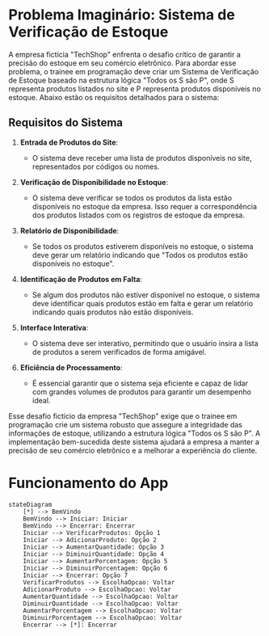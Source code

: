 # Problema Imaginário: Sistema de Verificação de Estoque

A empresa fictícia "TechShop" enfrenta o desafio crítico de garantir a precisão do estoque em seu comércio eletrônico. Para abordar esse problema, o trainee em programação deve criar um Sistema de Verificação de Estoque baseado na estrutura lógica "Todos os S são P", onde S representa produtos listados no site e P representa produtos disponíveis no estoque. Abaixo estão os requisitos detalhados para o sistema:

## Requisitos do Sistema

1. **Entrada de Produtos do Site**:
   - O sistema deve receber uma lista de produtos disponíveis no site, representados por códigos ou nomes.

2. **Verificação de Disponibilidade no Estoque**:
   - O sistema deve verificar se todos os produtos da lista estão disponíveis no estoque da empresa. Isso requer a correspondência dos produtos listados com os registros de estoque da empresa.

3. **Relatório de Disponibilidade**:
   - Se todos os produtos estiverem disponíveis no estoque, o sistema deve gerar um relatório indicando que "Todos os produtos estão disponíveis no estoque".

4. **Identificação de Produtos em Falta**:
   - Se algum dos produtos não estiver disponível no estoque, o sistema deve identificar quais produtos estão em falta e gerar um relatório indicando quais produtos não estão disponíveis.

5. **Interface Interativa**:
   - O sistema deve ser interativo, permitindo que o usuário insira a lista de produtos a serem verificados de forma amigável.

6. **Eficiência de Processamento**:
   - É essencial garantir que o sistema seja eficiente e capaz de lidar com grandes volumes de produtos para garantir um desempenho ideal.

Esse desafio fictício da empresa "TechShop" exige que o trainee em programação crie um sistema robusto que assegure a integridade das informações de estoque, utilizando a estrutura lógica "Todos os S são P". A implementação bem-sucedida deste sistema ajudará a empresa a manter a precisão de seu comércio eletrônico e a melhorar a experiência do cliente.

# Funcionamento do App

```mermaid
stateDiagram
    [*] --> BemVindo
    BemVindo --> Iniciar: Iniciar
    BemVindo --> Encerrar: Encerrar
    Iniciar --> VerificarProdutos: Opção 1
    Iniciar --> AdicionarProduto: Opção 2
    Iniciar --> AumentarQuantidade: Opção 3
    Iniciar --> DiminuirQuantidade: Opção 4
    Iniciar --> AumentarPorcentagem: Opção 5
    Iniciar --> DiminuirPorcentagem: Opção 6
    Iniciar --> Encerrar: Opção 7
    VerificarProdutos --> EscolhaOpcao: Voltar
    AdicionarProduto --> EscolhaOpcao: Voltar
    AumentarQuantidade --> EscolhaOpcao: Voltar
    DiminuirQuantidade --> EscolhaOpcao: Voltar
    AumentarPorcentagem --> EscolhaOpcao: Voltar
    DiminuirPorcentagem --> EscolhaOpcao: Voltar
    Encerrar --> [*]: Encerrar
```